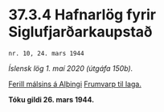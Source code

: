 # 37.3.4 Hafnarlög fyrir Siglufjarðarkaupstað

`nr. 10, 24. mars 1944`

_Íslensk lög 1. maí 2020 (útgáfa 150b)._

[Ferill málsins á Alþingi](https://www.althingi.is/thingstorf/thingmalalistar-eftir-thingum/ferill/?ltg=63&mnr=7)
[Frumvarp til laga.](https://www.althingi.is/altext/63/s/pdf/0007.pdf)

**Tóku gildi 26. mars 1944.**

